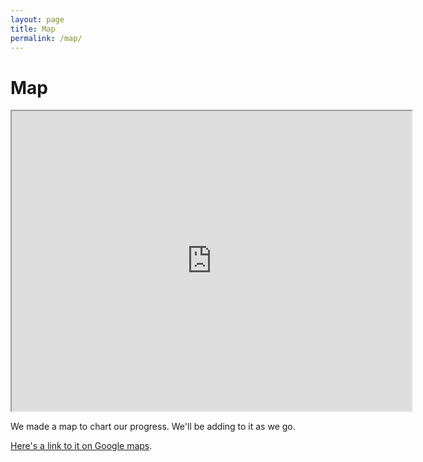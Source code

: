 ```yaml
---
layout: page
title: Map
permalink: /map/
---
```

<h1>Map</h1>
<iframe src="https://www.google.com/maps/d/embed?mid=10Qak5K55oPLVNAk535ZvaPEmitI" width="640" height="480">
Your browser can't show this map in-page. Try the link below instead.
</iframe>
<p>We made a map to chart our progress. We'll be adding to it as we go.</p>
<p><a href="https://maps.google.com/maps/d/edit?mid=10Qak5K55oPLVNAk535ZvaPEmitI">Here's a link to it on Google maps</a>.</p>
